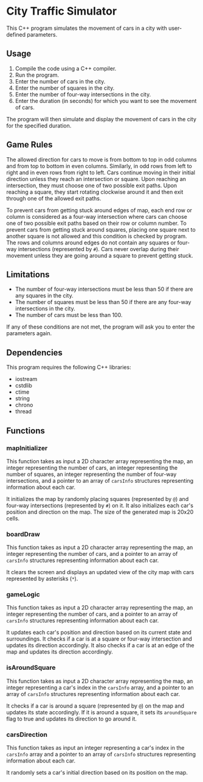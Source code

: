 # City Traffic Simulator

This C++ program simulates the movement of cars in a city with user-defined parameters.

## Usage

1. Compile the code using a C++ compiler.
2. Run the program.
3. Enter the number of cars in the city.
4. Enter the number of squares in the city.
5. Enter the number of four-way intersections in the city.
6. Enter the duration (in seconds) for which you want to see the movement of cars.

The program will then simulate and display the movement of cars in the city for the specified duration.

## Game Rules

The allowed direction for cars to move is from bottom to top in odd columns and from top to bottom in even columns. Similarly, in odd rows from left to right and in even rows from right to left. Cars continue moving in their initial direction unless they reach an intersection or square. Upon reaching an intersection, they must choose one of two possible exit paths. Upon reaching a square, they start rotating clockwise around it and then exit through one of the allowed exit paths.

To prevent cars from getting stuck around edges of map, each end row or column is considered as a four-way intersection where cars can choose one of two possible exit paths based on their row or column number.
To prevent cars from getting stuck around squares, placing one square next to another square is not allowed and this condition is checked by program.
The rows and columns around edges do not contain any squares or four-way intersections (represented by `#`).
Cars never overlap during their movement unless they are going around a square to prevent getting stuck.

## Limitations

- The number of four-way intersections must be less than 50 if there are any squares in the city.
- The number of squares must be less than 50 if there are any four-way intersections in the city.
- The number of cars must be less than 100.

If any of these conditions are not met, the program will ask you to enter the parameters again.

## Dependencies

This program requires the following C++ libraries:
- iostream
- cstdlib
- ctime
- string
- chrono
- thread

## Functions

### mapInitializer

This function takes as input a 2D character array representing the map, an integer representing the number of cars, an integer representing the number of squares, an integer representing the number of four-way intersections, and a pointer to an array of `carsInfo` structures representing information about each car.

It initializes the map by randomly placing squares (represented by `@`) and four-way intersections (represented by `#`) on it. It also initializes each car's position and direction on the map. The size of the generated map is 20x20 cells.

### boardDraw

This function takes as input a 2D character array representing the map, an integer representing the number of cars, and a pointer to an array of `carsInfo` structures representing information about each car.

It clears the screen and displays an updated view of the city map with cars represented by asterisks (`*`).

### gameLogic

This function takes as input a 2D character array representing the map, an integer representing the number of cars, and a pointer to an array of `carsInfo` structures representing information about each car.

It updates each car's position and direction based on its current state and surroundings. It checks if a car is at a square or four-way intersection and updates its direction accordingly. It also checks if a car is at an edge of the map and updates its direction accordingly.

### isAroundSquare

This function takes as input a 2D character array representing the map, an integer representing a car's index in the `carsInfo` array, and a pointer to an array of `carsInfo` structures representing information about each car.

It checks if a car is around a square (represented by `@`) on the map and updates its state accordingly. If it is around a square, it sets its `aroundSquare` flag to true and updates its direction to go around it.

### carsDirection

This function takes as input an integer representing a car's index in the `carsInfo` array and a pointer to an array of `carsInfo` structures representing information about each car.

It randomly sets a car's initial direction based on its position on the map.